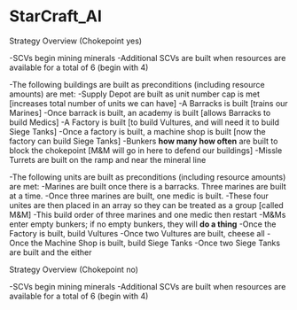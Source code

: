 # StarCraft_AI






Strategy Overview (Chokepoint yes)

-SCVs begin mining minerals
-Additional SCVs are built when resources are available for a total of 6 (begin with 4)

-The following buildings are built as preconditions (including resource amounts) are met:
    -Supply Depot are built as unit number cap is met [increases total number of units we can have]
    -A Barracks is built [trains our Marines]
    -Once barrack is built, an academy is built [allows Barracks to build Medics]
    -A Factory is built [to build Vultures, and will need it to build Siege Tanks]
    -Once a factory is built, a machine shop is built [now the factory can build Siege Tanks]
    -Bunkers **how many how often** are built to block the chokepoint [M&M will go in here to defend our buildings]
    -Missle Turrets are built on the ramp and near the mineral line

-The following units are built as preconditions (including resource amounts) are met:
    -Marines are built once there is a barracks. Three marines are built at a time.
    -Once three marines are built, one medic is built.
        -These four unites are then placed in an array so they can be treated as a group [called M&M]
        -This build order of three marines and one medic then restart
        -M&Ms enter empty bunkers; if no empty bunkers, they will **do a thing**
    -Once the Factory is built, build Vultures
        -Once two Vultures are built, cheese all 
    -Once the Machine Shop is built, build Siege Tanks
    -Once two Siege Tanks are built and the either
    
Strategy Overview (Chokepoint no)

-SCVs begin mining minerals
-Additional SCVs are built when resources are available for a total of 6 (begin with 4)
